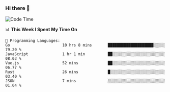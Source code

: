### Hi there 👋

<!--
**CrazyCollin/crazycollin** is a ✨ _special_ ✨ repository because its `README.md` (this file) appears on your GitHub profile.

Here are some ideas to get you started:

- 🔭 I’m currently working on ...
- 🌱 I’m currently learning ...
- 👯 I’m looking to collaborate on ...
- 🤔 I’m looking for help with ...
- 💬 Ask me about ...
- 📫 How to reach me: ...
- 😄 Pronouns: ...
- ⚡ Fun fact: ...
-->

<!--START_SECTION:waka-->
![Code Time](http://img.shields.io/badge/Code%20Time-555%20hrs%2017%20mins-blue)

📊 **This Week I Spent My Time On** 

```text
💬 Programming Languages: 
Go                       10 hrs 8 mins       ████████████████████░░░░░   79.20 % 
JavaScript               1 hr 1 min          ██░░░░░░░░░░░░░░░░░░░░░░░   08.03 % 
Vue.js                   52 mins             ██░░░░░░░░░░░░░░░░░░░░░░░   06.77 % 
Rust                     26 mins             █░░░░░░░░░░░░░░░░░░░░░░░░   03.40 % 
JSON                     7 mins              ░░░░░░░░░░░░░░░░░░░░░░░░░   01.04 % 
```


<!--END_SECTION:waka-->
